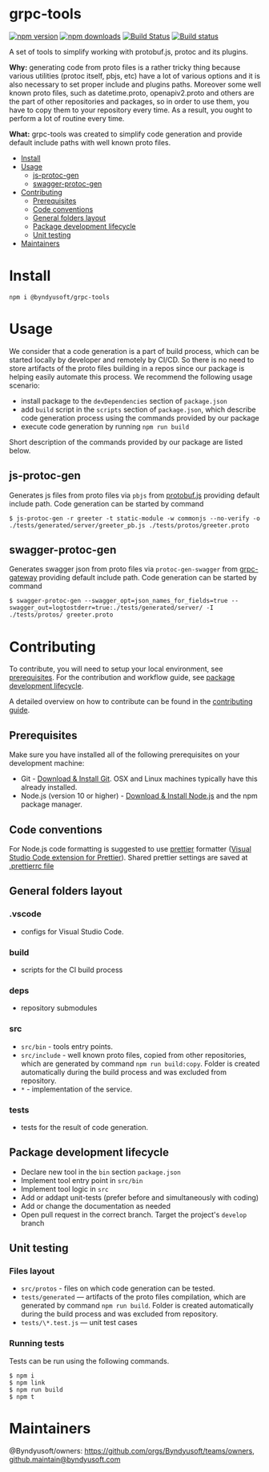 # grpc-tools

[![npm version](https://badge.fury.io/js/%40byndyusoft%2Fgrpc-tools.svg)](https://www.npmjs.com/package/@byndyusoft/grpc-tools)
[![npm downloads](https://img.shields.io/npm/dt/@byndyusoft/grpc-tools.svg)](https://www.npmjs.com/package/@byndyusoft/grpc-tools)
[![Build Status](https://travis-ci.org/Byndyusoft/grpc-tools.svg?branch=master)](https://travis-ci.org/Byndyusoft/grpc-tools)
[![Build status](https://ci.appveyor.com/api/projects/status/github/Byndyusoft/grpc-tools?branch=master&svg=true)](https://ci.appveyor.com/project/Byndyusoft/grpc-tools/branch/master)

A set of tools to simplify working with protobuf.js, protoc and its plugins.

**Why:** generating code from proto files is a rather tricky thing because various utilities (protoc itself, pbjs, etc) have a lot of various options and it is also necessary to set proper include and plugins paths. Moreover some well known proto files, such as datetime.proto, openapiv2.proto and others are the part of other repositories and packages, so in order to use them, you have to copy them to your repository every time. As a result, you ought to perform a lot of routine every time.

**What:** grpc-tools was created to simplify code generation and provide default include paths with well known proto files.

- [Install](#install)
- [Usage](#usage)
  - [js-protoc-gen](#js-protoc-gen)
  - [swagger-protoc-gen](#swagger-protoc-gen)
- [Contributing](#contributing)
  - [Prerequisites](#prerequisites)
  - [Code conventions](#code-conventions)
  - [General folders layout](#general-folders-layout)
  - [Package development lifecycle](#package-development-lifecycle)
  - [Unit testing](#unit-testing)
- [Maintainers](#maintainers)

# Install

`npm i @byndyusoft/grpc-tools`

# Usage

We consider that a code generation is a part of build process, which can be started locally by developer and remotely by CI/CD. So there is no need to store artifacts of the proto files building in a repos since our package is helping easily automate this process. We recommend the following usage scenario:

- install package to the `devDependencies` section of `package.json`
- add `build` script in the `scripts` section of `package.json`, which describe code generation process using the commands provided by our package
- execute code generation by running `npm run build`

Short description of the commands provided by our package are listed below.

## js-protoc-gen

Generates js files from proto files via `pbjs` from [protobuf.js](https://github.com/protobufjs/protobuf.js) providing default include path. Code generation can be started by command

```shell
$ js-protoc-gen -r greeter -t static-module -w commonjs --no-verify -o ./tests/generated/server/greeter_pb.js ./tests/protos/greeter.proto
```

## swagger-protoc-gen

Generates swagger json from proto files via `protoc-gen-swagger` from [grpc-gateway](https://github.com/grpc-ecosystem/grpc-gateway) providing default include path. Code generation can be started by command

```shell
$ swagger-protoc-gen --swagger_opt=json_names_for_fields=true --swagger_out=logtostderr=true:./tests/generated/server/ -I ./tests/protos/ greeter.proto
```

# Contributing

To contribute, you will need to setup your local environment, see [prerequisites](#prerequisites). For the contribution and workflow guide, see [package development lifecycle](#package-development-lifecycle).

A detailed overview on how to contribute can be found in the [contributing guide](CONTRIBUTING.md).

## Prerequisites

Make sure you have installed all of the following prerequisites on your development machine:

- Git - [Download & Install Git](https://git-scm.com/downloads). OSX and Linux machines typically have this already installed.
- Node.js (version 10 or higher) - [Download & Install Node.js](https://nodejs.org/en/download/) and the npm package manager.

## Code conventions

For Node.js code formatting is suggested to use [prettier](https://github.com/prettier/prettier) formatter ([Visual Studio Code extension for Prettier](https://github.com/prettier/prettier-vscode)). Shared prettier settings are saved at [.prettierrc file](/.prettierrc)

## General folders layout

### .vscode

- configs for Visual Studio Code.

### build

- scripts for the CI build process

### deps

- repository submodules

### src

- `src/bin` - tools entry points.
- `src/include` - well known proto files, copied from other repositories, which are generated by command `npm run build:copy`. Folder is created automatically during the build process and was excluded from repository.
- `*` - implementation of the service.

### tests

- tests for the result of code generation.

## Package development lifecycle

- Declare new tool in the `bin` section `package.json`
- Implement tool entry point in `src/bin`
- Implement tool logic in `src`
- Add or addapt unit-tests (prefer before and simultaneously with coding)
- Add or change the documentation as needed
- Open pull request in the correct branch. Target the project's `develop` branch

## Unit testing

### Files layout

- `src/protos` - files on which code generation can be tested.
- `tests/generated` — artifacts of the proto files compilation, which are generated by command `npm run build`. Folder is created automatically during the build process and was excluded from repository.
- `tests/\*.test.js` — unit test cases

### Running tests

Tests can be run using the following commands.

```shell
$ npm i
$ npm link
$ npm run build
$ npm t
```

# Maintainers

@Byndyusoft/owners: https://github.com/orgs/Byndyusoft/teams/owners, github.maintain@byndyusoft.com
